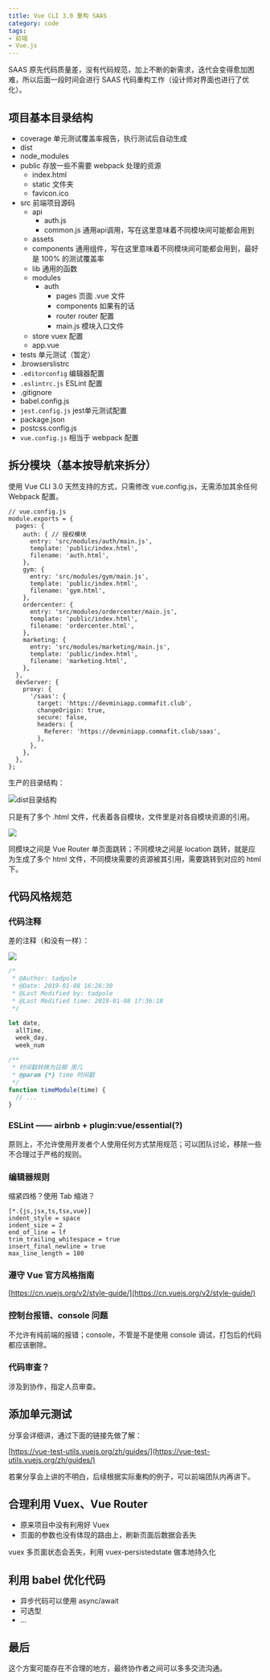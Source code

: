 ```yaml
---
title: Vue CLI 3.0 重构 SAAS
category: code
tags:
- 前端
- Vue.js
---
```


SAAS 原先代码质量差，没有代码规范，加上不断的新需求，迭代会变得愈加困难，所以后面一段时间会进行 SAAS 代码重构工作（设计师对界面也进行了优化）。

<!-- more -->

## 项目基本目录结构

- coverage 单元测试覆盖率报告，执行测试后自动生成
- dist 
- node_modules
- public 存放一些不需要 webpack 处理的资源
  - index.html
  - static 文件夹
  - favicon.ico
- src 前端项目源码
  - api
    - auth.js
    - common.js 通用api调用，写在这里意味着不同模块间可能都会用到
  - assets 
  - components 通用组件，写在这里意味着不同模块间可能都会用到，最好是 100% 的测试覆盖率
  - lib 通用的函数
  - modules
    - auth
      - pages 页面 .vue 文件
      - components 如果有的话
      - router router 配置
      - main.js 模块入口文件
  - store vuex 配置
  - app.vue
- tests 单元测试（暂定）
- .browserslistrc
- ```.editorconfig``` 编辑器配置
- ```.eslintrc.js``` ESLint 配置
- .gitignore
- babel.config.js
- ```jest.config.js``` jest单元测试配置
- package.json
- postcss.config.js
- ```vue.config.js``` 相当于 webpack 配置

## 拆分模块（基本按导航来拆分）

使用 Vue CLI 3.0 天然支持的方式，只需修改 vue.config.js，无需添加其余任何 Webpack 配置。

```javascript{4,5,6,7,8}
// vue.config.js
module.exports = {
  pages: {
    auth: { // 授权模块
      entry: 'src/modules/auth/main.js',
      template: 'public/index.html',
      filename: 'auth.html',
    },
    gym: {
      entry: 'src/modules/gym/main.js',
      template: 'public/index.html',
      filename: 'gym.html',
    },
    ordercenter: {
      entry: 'src/modules/ordercenter/main.js',
      template: 'public/index.html',
      filename: 'ordercenter.html',
    },
    marketing: {
      entry: 'src/modules/marketing/main.js',
      template: 'public/index.html',
      filename: 'marketing.html',
    },
  },
  devServer: {
    proxy: {
      '/saas': {
        target: 'https://devminiapp.commafit.club',
        changeOrigin: true,
        secure: false,
        headers: {
          Referer: 'https://devminiapp.commafit.club/saas',
        },
      },
    },
  },
};
```

生产的目录结构：

![dist目录结构](https://raw.githubusercontent.com/shenxiang11/picgo/master/%E5%B1%8F%E5%B9%95%E5%BF%AB%E7%85%A7%202019-06-24%20%E4%B8%8B%E5%8D%889.01.07.png)

只是有了多个 .html 文件，代表着各自模块，文件里是对各自模块资源的引用。

![](https://raw.githubusercontent.com/shenxiang11/picgo/master/%E5%B1%8F%E5%B9%95%E5%BF%AB%E7%85%A7%202019-06-24%20%E4%B8%8B%E5%8D%8810.18.37.png)

同模块之间是 Vue Router 单页面跳转；不同模块之间是 location 跳转，就是应为生成了多个 html 文件，不同模块需要的资源被其引用，需要跳转到对应的 html 下。

## 代码风格规范

### 代码注释

差的注释（和没有一样）：

![](https://raw.githubusercontent.com/shenxiang11/picgo/master/%E5%B1%8F%E5%B9%95%E5%BF%AB%E7%85%A7%202019-06-24%20%E4%B8%8B%E5%8D%8810.39.53.png)


```javascript
/*
 * @Author: tadpole 
 * @Date: 2019-01-08 16:26:30 
 * @Last Modified by: tadpole
 * @Last Modified time: 2019-01-08 17:36:18
 */

let date,
  allTime,
  week_day,
  week_num

/**
 * 时间戳转换为日期 周几
 * @param {*} time 时间戳
 */
function timeModule(time) {
  // ...
}
```

### ESLint —— airbnb + plugin:vue/essential(?)

原则上，不允许使用开发者个人使用任何方式禁用规范；可以团队讨论，移除一些不合理过于严格的规则。

### 编辑器规则

缩紧四格？使用 Tab 缩进？

```
[*.{js,jsx,ts,tsx,vue}]
indent_style = space
indent_size = 2
end_of_line = lf
trim_trailing_whitespace = true
insert_final_newline = true
max_line_length = 100
```

### 遵守 Vue 官方风格指南

[https://cn.vuejs.org/v2/style-guide/](https://cn.vuejs.org/v2/style-guide/)

### 控制台报错、console 问题

不允许有纯前端的报错；console，不管是不是使用 console 调试，打包后的代码都应该删除。

### 代码审查？

涉及到协作，指定人员审查。

## 添加单元测试

分享会详细讲，通过下面的链接先做了解：

[https://vue-test-utils.vuejs.org/zh/guides/](https://vue-test-utils.vuejs.org/zh/guides/)

若果分享会上讲的不明白，后续根据实际重构的例子，可以前端团队内再讲下。

## 合理利用 Vuex、Vue Router

- 原来项目中没有利用好 Vuex
- 页面的参数也没有体现的路由上，刷新页面后数据会丢失

vuex 多页面状态会丢失，利用 vuex-persistedstate 做本地持久化

## 利用 babel 优化代码

- 异步代码可以使用 async/await
- 可选型
- ...

## 最后

这个方案可能存在不合理的地方，最终协作者之间可以多多交流沟通。
